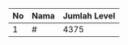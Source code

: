 | No | Nama            | Jumlah Level |
|----|-----------------|--------------|
| 1  | #    |    4375        |
